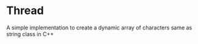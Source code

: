 # Thread

A simple implementation to create a dynamic array of characters same as string class in C++

